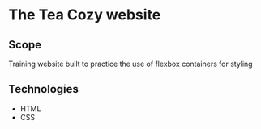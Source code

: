 # The Tea Cozy website

## Scope

Training website built to practice the use of flexbox containers for styling

## Technologies

+ HTML
+ CSS